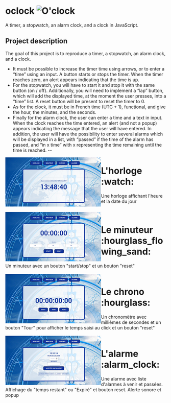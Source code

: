 # oclock ![O'clock](https://www.gifsanimes.com/data/media/929/reveil-image-animee-0003.gif)
A timer, a stopwatch, an alarm clock, and a clock in JavaScript.

## Project description

The goal of this project is to reproduce a timer, a stopwatch, an alarm clock, and a clock.
* It must be possible to increase the timer time using arrows, or to enter a “time” using an input. A button starts or stops the timer. When the timer reaches zero, an alert appears indicating that the time is up.
* For the stopwatch, you will have to start it and stop it with the same button (on / off). Additionally, you will need to implement a “lap” button, which will add the displayed time, at the moment the user presses, into a “time” list. A reset button will be present to reset the timer to 0.
* As for the clock, it must be in French time (UTC + 1), functional, and give the hour, the minutes, and the seconds.
* Finally for the alarm clock, the user can enter a time and a text in input. When the clock reaches the time entered, an alert (and not a popup) appears indicating the message that the user will have entered. In addition, the user will have the possibility to enter several alarms which will be displayed in a list, with “passed” if the time of the alarm has passed, and “in x time” with x representing the time remaining until the time is reached.
--

<img align="left" src="https://github.com/nadia-hazem/oclock/blob/5f08bedcd092819aedb2627bb4c5c0f5e143dcba/assets/img/horloge.png">
<h1> L'horloge :watch: </h1>
Une horloge affichant l'heure et la date du jour
<br clear="left"/>  
<br>
<img align="left" src="https://github.com/nadia-hazem/oclock/blob/2160d03fdef92c9feaad9f83ac5062c545a05769/assets/img/minuteur.png">
<h1> Le minuteur :hourglass_flowing_sand:   </h1>
Un minuteur avec un bouton "start/stop" et un bouton "reset"
<br clear="left"/>  
<br>
<img align="left" src="https://github.com/nadia-hazem/oclock/blob/2160d03fdef92c9feaad9f83ac5062c545a05769/assets/img/chrono.png">
<h1> Le chrono :hourglass:   </h1>
Un chronomètre avec millièmes de secondes et un bouton "Tour" pour afficher le temps saisi au click et un bouton "reset"
<br clear="left"/>  
<br>
<img align="left" src="https://github.com/nadia-hazem/oclock/blob/2160d03fdef92c9feaad9f83ac5062c545a05769/assets/img/alarme.png">
<h1> L'alarme :alarm_clock:  </h1> 
Une alarme avec liste d'alarmes à venir et passées. Affichage du "temps restant" ou "Expiré" et bouton reset. Alerte sonore et popup
<br clear="left"/>  
